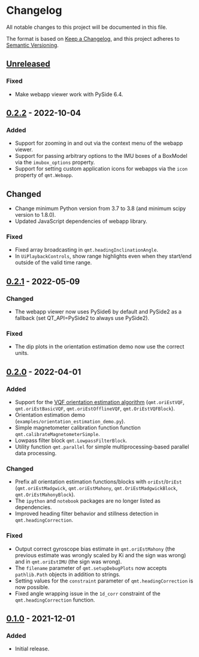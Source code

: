 <!--
SPDX-FileCopyrightText: 2021 Daniel Laidig <laidig@control.tu-berlin.de>

SPDX-License-Identifier: MIT

Sections:
### Added (for new features)
### Changed (for changes in existing functionality)
### Deprecated (for soon-to-be removed features)
### Removed (for now removed features)
### Fixed (for any bug fixes)
### Security (in case of vulnerabilities)
-->
# Changelog
All notable changes to this project will be documented in this file.

The format is based on [Keep a Changelog](https://keepachangelog.com/en/1.0.0/),
and this project adheres to [Semantic Versioning](https://semver.org/spec/v2.0.0.html).

## [Unreleased]
### Fixed
- Make webapp viewer work with PySide 6.4.

## [0.2.2] - 2022-10-04
### Added
- Support for zooming in and out via the context menu of the webapp viewer.
- Support for passing arbitrary options to the IMU boxes of a BoxModel via the `imubox_options` property.
- Support for setting custom application icons for webapps via the `icon` property of `qmt.Webapp`.
## Changed
- Change minimum Python version from 3.7 to 3.8 (and minimum scipy version to 1.8.0).
- Updated JavaScript dependencies of webapp library.
### Fixed
- Fixed array broadcasting in `qmt.headingInclinationAngle`.
- In `UiPlaybackControls`, show range highlights even when they start/end outside of the valid time range.

## [0.2.1] - 2022-05-09
### Changed
- The webapp viewer now uses PySide6 by default and PySide2 as a fallback (set QT_API=PySide2 to always use PySide2).
### Fixed
- The dip plots in the orientation estimation demo now use the correct units. 

## [0.2.0] - 2022-04-01
### Added
- Support for the [VQF orientation estimation algorithm](https://github.com/dlaidig/vqf) (`qmt.oriEstVQF`,
  `qmt.oriEstBasicVQF`, `qmt.oriEstOfflineVQF`, `qmt.OriEstVQFBlock`).
- Orientation estimation demo (`examples/orientation_estimation_demo.py`).
- Simple magnetometer calibration function function `qmt.calibrateMagnetometerSimple`.
- Lowpass filter block `qmt.LowpassFilterBlock`.
- Utility function `qmt.parallel` for simple multiprocessing-based parallel data processing.
### Changed
- Prefix all orientation estimation functions/blocks with `oriEst`/`OriEst` (`qmt.oriEstMadgwick`, `qmt.oriEstMahony`,
 `qmt.OriEstMadgwickBlock`, `qmt.OriEstMahonyBlock`).
- The `ipython` and `notebook` packages are no longer listed as dependencies.
- Improved heading filter behavior and stillness detection in `qmt.headingCorrection`.
### Fixed
- Output correct gyroscope bias estimate in `qmt.oriEstMahony` (the previous estimate was wrongly scaled by Ki and
  the sign was wrong) and in `qmt.oriEstIMU` (the sign was wrong).
- The `filename` parameter of `qmt.setupDebugPlots` now accepts `pathlib.Path` objects in addition to strings.
- Setting values for the `constraint` parameter of `qmt.headingCorrection` is now possible.
- Fixed angle wrapping issue in the `1d_corr` constraint of the `qmt.headingCorrection` function.

## [0.1.0] - 2021-12-01
### Added
- Initial release.

[Unreleased]: https://github.com/dlaidig/qmt/compare/v0.2.2...HEAD
[0.2.2]: https://github.com/dlaidig/qmt/compare/v0.2.1...v0.2.2
[0.2.1]: https://github.com/dlaidig/qmt/compare/v0.2.0...v0.2.1
[0.2.0]: https://github.com/dlaidig/qmt/compare/v0.1.0...v0.2.0
[0.1.0]: https://github.com/dlaidig/qmt/releases/tag/v0.1.0
